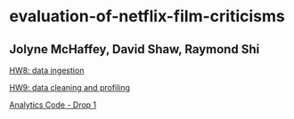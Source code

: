 # evaluation-of-netflix-film-criticisms

## Jolyne McHaffey, David Shaw, Raymond Shi

[HW8: data ingestion](/hw8)

[HW9: data cleaning and profiling](/hw9)

[Analytics Code - Drop 1](/analytics)